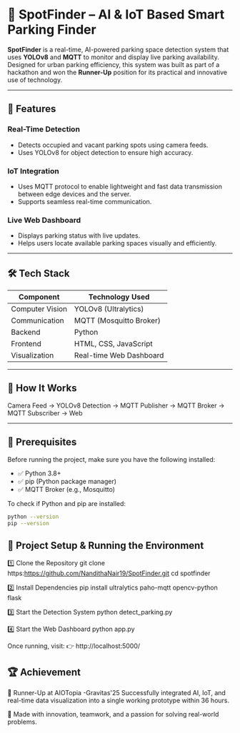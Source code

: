 # 🚗 SpotFinder – AI & IoT Based Smart Parking Finder

**SpotFinder** is a real-time, AI-powered parking space detection system that uses **YOLOv8** and **MQTT** to monitor and display live parking availability. Designed for urban parking efficiency, this system was built as part of a hackathon and won the **Runner-Up** position for its practical and innovative use of technology.

---

## 📌 Features

###  Real-Time Detection
- Detects occupied and vacant parking spots using camera feeds.
- Uses YOLOv8 for object detection to ensure high accuracy.

###  IoT Integration
- Uses MQTT protocol to enable lightweight and fast data transmission between edge devices and the server.
- Supports seamless real-time communication.

###  Live Web Dashboard
- Displays parking status with live updates.
- Helps users locate available parking spaces visually and efficiently.

---

## 🛠️ Tech Stack

| Component     | Technology Used         |
|--------------|--------------------------|
| Computer Vision | YOLOv8 (Ultralytics)  |
| Communication | MQTT (Mosquitto Broker) |
| Backend       | Python                  |
| Frontend      | HTML, CSS, JavaScript   |
| Visualization | Real-time Web Dashboard |

---

## 🔄 How It Works

Camera Feed → YOLOv8 Detection → MQTT Publisher → MQTT Broker → MQTT Subscriber → Web 


---

## 🚀 Prerequisites

Before running the project, make sure you have the following installed:

- ✅ Python 3.8+
- ✅ pip (Python package manager)
- ✅ MQTT Broker (e.g., Mosquitto)

To check if Python and pip are installed:

```bash
python --version
pip --version
```

## 📂 Project Setup & Running the Environment

1️⃣ Clone the Repository
git clone https:https://github.com/NandithaNair19/SpotFinder.git
cd spotfinder

2️⃣ Install Dependencies
pip install ultralytics paho-mqtt opencv-python flask

3️⃣ Start the Detection System
python detect_parking.py

4️⃣ Start the Web Dashboard
python app.py

Once running, visit:
👉 http://localhost:5000/


## 🏆 Achievement

🥈 Runner-Up at AIOTopia -Gravitas'25
Successfully integrated AI, IoT, and real-time data visualization into a single working prototype within 36 hours.


💙 Made with innovation, teamwork, and a passion for solving real-world problems.


